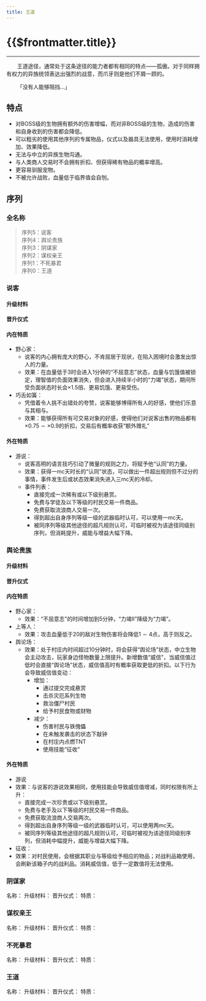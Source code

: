 ```yaml
---
title: 王道
---
```


# {{$frontmatter.title}}

***

&emsp;&emsp;王道途径，通常处于这条途径的能力者都有相同的特点——孤傲。对于同样拥有权力的异族统领表达出强烈的战意，而爪牙则是他们不屑一顾的。

&emsp;&emsp;「没有人能够阻挡...」

## 特点

- 对BOSS级的生物拥有额外的伤害增幅，而对非BOSS级的生物，造成的伤害和自身收到的伤害都会降低。
- 可以粗劣的使用其他序列的专属物品，仪式以及器具无法使用，使用时消耗增加、效果降低。
- 无法与中立的异族生物沟通。
- 与人类商人交易时不会拥有折扣、但获得稀有物品的概率增高。
- 更容易驯服宠物。
- 不被允许战败，血量低于临界值会自刎。

## 序列

### 全名称

> 序列5：说客  
> 序列4：舆论贵族  
> 序列3：阴谋家  
> 序列2：谋权亲王  
> 序列1：不死暴君  
> 序列0：王道  

### **说客**

####  升级材料

####  晋升仪式

#### 内在特质
- 野心家：
  - 说客的内心拥有庞大的野心，不肯屈居于现状，在陷入困境时会激发出惊人的力量。
  - 效果：在血量低于3时会进入1分钟的“不屈意志”状态，血量与饥饿值被锁定，理智值的负面效果消失，但会进入持续半小时的“力竭”状态，期间所受负面状态时长会$\times1.5$倍、更易饥饿、更易受伤。
- 巧舌如簧：
  - 凭借着令人挑不出错处的夸赞，说客能够博得所有人的好感，使他们乐意与其相与。
  - 效果：能够获得所有可交易对象的好感，使得他们对说客出售的物品都有$\times0.75\sim\times0.9$的折扣，交易后有概率收获“额外赠礼”

#### 外在特质
- 游说：
  - 说客高明的语言技巧引动了微量的规则之力，将赋予他“认同”的力量。
  - 效果：获得一mc天时长的“认同”状态，可以做出一件超出规则但不过分的事情，事件发生后或状态效果消失进入三mc天的冷却。
  - 事件列表：
    - 直接完成一次稀有或以下级别悬赏。
    - 免费与学徒及以下等级的村民交易一件商品。
    - 免费获取流浪商人交易一次。
    - 得到超出自身序列等级一级的武器临时认可，可以使用一mc天。
    - 被同序列等级其他途径的超凡规则认可，可临时被视为该途径同级别序列，但消耗提升，威能与增益大幅下降。

### **舆论贵族**

####  升级材料

####  晋升仪式

#### 内在特质

- 野心家：
  - 效果：“不屈意志"的时间增加到5分钟，“力竭Ⅱ”降级为“力竭”。
- 上等人：
  - 效果：攻击血量低于20的敌对生物伤害将会降低$1\sim4$点，高于则反之。
- 舆论场：
  - 效果：处于村庄内时间超过10分钟时，将会获得“舆论场”状态，中立生物会主动攻击，玩家身边怪物数量上限提升。新增数值“威信”，当威信值过低时会直接“舆论场”状态，威信值高时有概率获取更低的折扣。以下行为会导致威信值变动： 
    - 增加： 
      - 通过提交完成悬赏
      - 击杀灾厄系列生物
      - 救治僵尸村民
      - 给予村民食物或财物
    - 减少： 
      - 伤害村民与铁傀儡
      - 在未触发袭击的状态下敲钟
      - 在村庄内点燃TNT
      - 使用技能“征收”

#### 外在特质

- 游说
- 效果：与说客的游说效果相同，使用技能会导致威信值增减，同时权限有所上升：
  - 直接完成一次珍贵或以下级别悬赏。
  - 免费与老手及以下等级的村民交易一件商品。
  - 免费获取流浪商人交易两次。
  - 得到超出自身序列等级一级的武器临时认可，可以使用两mc天。
  - 被同序列等级其他途径的超凡规则认可，可临时被视为该途径同级别序列，但消耗中幅提升，威能与增益大幅下降。
- 征收：
- 效果：对村民使用，会根据其职业与等级给予相应的物品；对战利品箱使用，会刷新该箱子内的战利品。消耗威信值，低于一定数值将无法使用。

### **阴谋家**

名称：
升级材料：
晋升仪式：
特质：

### **谋权亲王**

名称：
升级材料：
晋升仪式：
特质：

### **不死暴君**

名称：
升级材料：
晋升仪式：
特质：

### **王道**

名称：
升级材料：
晋升仪式：
特质：